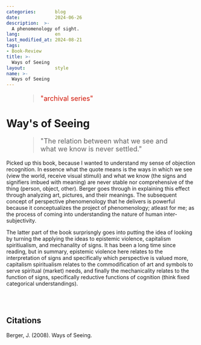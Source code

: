 ```yaml
---
categories:       blog
date:             2024-06-26
description:  >-
  A phenomenology of sight.
lang:             en
last_modified_at: 2024-08-21
tags:
- Book-Review
title: >-
  Ways of Seeing
layout:           style
name: >-
  Ways of Seeing
---
```



<figure class="container-lg" style="padding: 0;">
    <blockquote class="blockquote" style="font-size: 18px; color: red;">
    <p style="color: #D21404;">"archival series"</p>
    </blockquote>
</figure>

# Way's of Seeing

<figure class="container-lg" style="padding: 0;">
    <blockquote class="blockquote" style="font-size: 18px;">
    <p>"The relation between what we see and what we know is never settled."</p>
    </blockquote>
</figure>

Picked up this book, because I wanted to understand my sense of objection recognition. In essence what the quote means is the ways in which we see (view the world, receive visual stimuli) and what we know (the signs and signifiers imbued with meaning) are never stable nor comprehensive of the thing (person, object, other). Berger goes through in explaining this effect through analyzing art, pictures, and their meanings. The subsequent concept of perspective phenomenology that he delivers is powerful because it conceptualizes the project of phenomenology; atleast for me; as the process of coming into understanding the nature of human inter-subjectivity.

The latter part of the book surprisngly goes into putting the idea of looking by turning the applying the ideas to epistemic violence, capitalism spiritiualism, and mechanality of signs. It has been a long time since reading, but in summary, epistemic violence here relates to the interpretation of signs and specifically which perspective is valued more, capitalism spiritualism relates to the commodification of art and symbols to serve spiritual (market) needs, and finally the mechanicality relates to the function of signs, specifically reductive functions of cognition (think fixed categorical understandings).

<br/><br/>

## Citations

Berger, J. (2008). Ways of Seeing.
